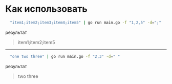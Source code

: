 # Как использовать


```bash
  "item1;item2;item3;item4;item5" | go run main.go -f "1,2,5" -d=";"
```
результат
>  item1;item2;item5

<hr>

```bash
  "one two three" | go run main.go -f "2,3" -d=" "
```
результат
>  two three